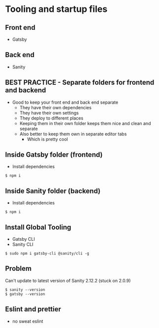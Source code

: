 # Tooling and startup files

## Front end
* Gatsby

## Back end
* Sanity

## BEST PRACTICE - Separate folders for frontend and backend
* Good to keep your front end and back end separate
    - They have their own dependencies
    - They have their own settings
    - They deploy to different places
    - Keeping them in their own folder keeps them nice and clean and separate
    - Also better to keep them own in separate editor tabs
        + Which is pretty cool

## Inside Gatsby folder (frontend)
* Install dependencies

`$ npm i`


## Inside Sanity folder (backend) 
* Install dependencies

`$ npm i`

## Install Global Tooling
* Gatsby CLI
* Sanity CLI

`$ sudo npm i gatsby-cli @sanity/cli -g`

## Problem
Can't update to latest version of Sanity 2.12.2 (stuck on 2.0.9)

```
$ sanity --version
$ gatsby --version
```

## Eslint and prettier
* no sweat eslint
